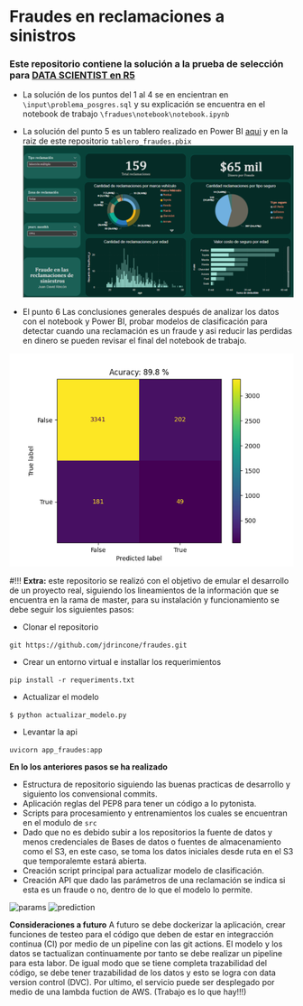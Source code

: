 # Fraudes en reclamaciones a sinistros

### Este repositorio contiene la solución a la prueba de selección para [DATA SCIENTIST en  R5](https://bitbucket.org/wilmards/r5-ds-challenge/src/master/)

- La solución de los puntos del 1 al 4 se en encientran en `\input\problema_posgres.sql` y su explicación se encuentra en el
notebook de trabajo `\fradues\notebook\notebook.ipynb`
- La solución del punto 5 es un tablero realizado en Power BI [aqui](https://app.powerbi.com/view?r=eyJrIjoiNTdkYTJiMGYtZjBlNS00ZTIwLWIzNWItNTk5YTZlZTM3YTJmIiwidCI6Ijk5ZTFlNzIxLTcxODQtNDk4ZS04YWZmLWIyYWQ0ZTUzYzFjMiIsImMiOjR9)
y en la raiz de este repositorio `tablero_fraudes.pbix`
![My tablero](images/tablero.png)

- El punto 6
Las conclusiones generales después de analizar los datos con el notebook y Power BI, probar modelos de clasificación
para detectar cuando una reclamación es un fraude y asi reducir las perdidas en dinero se pueden revisar el final
del notebook de trabajo.

![My Image](images/confusion_matrix.png)

#!!! **Extra:** este repositorio se realizó con el objetivo de emular el desarrollo de un proyecto real, siguiendo
los lineamientos de la información que se encuentra en la rama de master, para su instalación y funcionamiento
se debe seguir los siguientes pasos:
- Clonar el repositorio

```git https://github.com/jdrincone/fraudes.git```

- Crear un entorno virtual e installar los requerimientos

```pip install -r requeriments.txt```

- Actualizar el modelo

```$ python actualizar_modelo.py```

- Levantar la api

```uvicorn app_fraudes:app```

**En lo los anteriores pasos se ha realizado**

- Estructura de repositorio siguiendo las buenas practicas de desarrollo y siguiento los convensional commits.
- Aplicación reglas del PEP8 para tener un código a lo pytonista.
- Scripts para procesamiento y entrenamientos los cuales se encuentran en el modulo de `src`
- Dado que no es debido subir a los repositorios la fuente de datos y menos credenciales de Bases de datos o
  fuentes de almacenamiento como el S3, en este caso, se toma los datos iniciales desde ruta en el S3 que temporalemte
  estará abierta.
- Creación script principal para actualizar modelo de clasificación.
- Creación API que dado las parámetros de una reclamación se indica si esta es un fraude o no, dentro de lo
  que el modelo lo permite.

![params](images/params.png)
![prediction](images/prediction.png)

**Consideraciones a futuro**
A futuro se debe dockerizar la aplicación, crear funciones de testeo para el código que deben de estar en integracción
 continua (CI) por medio de un pipeline con las git actions. El modelo y los datos se tactualizan continuamente
 por tanto se debe realizar un pipeline para esta labor. De igual modo que se tiene completa trazabilidad del 
 código, se debe tener trazabilidad de los datos y esto se logra con data version control (DVC).
Por ultimo, el servicio puede ser desplegado por medio de una lambda fuction de AWS. (Trabajo es lo que hay!!!)